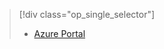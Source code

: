 > [!div class="op_single_selector"]
> * [Azure Portal](../articles/storage/common/storage-e2e-troubleshooting.md)
> 
> 


